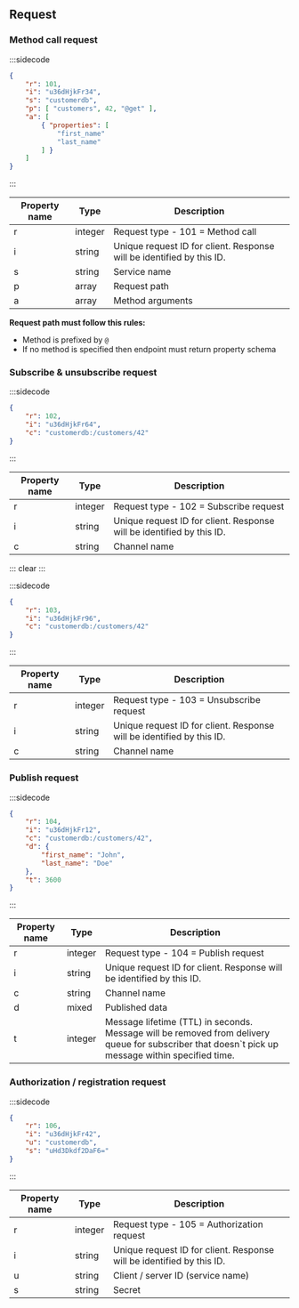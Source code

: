 ## Request

### Method call request

:::sidecode
```json
{
	"r": 101,
	"i": "u36dHjkFr34",
	"s": "customerdb",
	"p": [ "customers", 42, "@get" ],
	"a": [
		{ "properties": [
			"first_name"
			"last_name"
		] }
	]
}
```
:::

| Property name | Type | Description |
| ------------- | ---- | ----------- |
| r | integer | Request type - 101 = Method call |
| i | string | Unique request ID for client. Response will be identified by this ID. |
| s | string | Service name |
| p | array | Request path |
| a | array | Method arguments |

**Request path must follow this rules:**

- Method is prefixed by `@`
- If no method is specified then endpoint must return property schema

### Subscribe & unsubscribe request

:::sidecode
```json
{
	"r": 102,
	"i": "u36dHjkFr64",
	"c": "customerdb:/customers/42"
}
```
:::

| Property name | Type | Description |
| ------------- | ---- | ----------- |
| r | integer | Request type - 102 = Subscribe request |
| i | string | Unique request ID for client. Response will be identified by this ID. |
| c | string | Channel name |

::: clear :::

:::sidecode
```json
{
	"r": 103,
	"i": "u36dHjkFr96",
	"c": "customerdb:/customers/42"
}
```
:::

| Property name | Type | Description |
| ------------- | ---- | ----------- |
| r | integer | Request type - 103 = Unsubscribe request |
| i | string | Unique request ID for client. Response will be identified by this ID. |
| c | string | Channel name |

### Publish request

:::sidecode
```json
{
	"r": 104,
	"i": "u36dHjkFr12",
	"c": "customerdb:/customers/42",
	"d": {
		"first_name": "John",
		"last_name": "Doe"
	},
	"t": 3600
}
```
:::

| Property name | Type | Description |
| ------------- | ---- | ----------- |
| r | integer | Request type - 104 = Publish request |
| i | string | Unique request ID for client. Response will be identified by this ID. |
| c | string | Channel name |
| d | mixed | Published data |
| t | integer | Message lifetime (TTL) in seconds. Message will be removed from delivery queue for subscriber that doesn`t pick up message within specified time. |

### Authorization / registration request

:::sidecode
```json
{
	"r": 106,
	"i": "u36dHjkFr42",
	"u": "customerdb",
	"s": "uHd3Dkdf2DaF6="
}
```
:::

| Property name | Type | Description |
| ------------- | ---- | ----------- |
| r | integer | Request type - 105 = Authorization request |
| i | string | Unique request ID for client. Response will be identified by this ID. |
| u | string | Client / server ID (service name) |
| s | string | Secret |